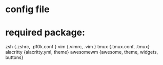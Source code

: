 # config file 

# required package:
zsh         {.zshrc, .p10k.conf }
vim         {.vimrc, .vim }
tmux        {.tmux.conf, .tmux}
alacritty   {alacritty.yml, theme}
awesomewm   {awesome, theme, widgets, buttons}

